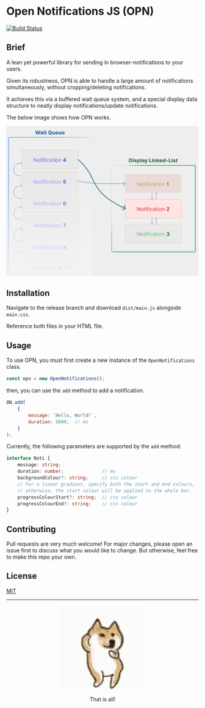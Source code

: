 # Open Notifications JS (OPN)

[![Build Status](https://github.com/kinda-raffy/open-notifications-js/actions/workflows/build-publish.yml/badge.svg?branch=main)](https://github.com/kinda-raffy/open-notifications-js/actions/workflows/build-publish.yml/badge.svg?branch=main)

## Brief
A lean yet powerful library for sending in browser-notifications to your users.

Given its robustness, OPN is able to handle a large amount of notifications simultaneously, without cropping/deleting notifications.

It achieves this via a buffered wait queue system, and a special display data structure to neatly display notifications/update notifications.

The below image shows how OPN works.

![OPN](img/opn_diagram.png)


## Installation

Navigate to the release branch and download `dist/main.js` alongside `main.css`.

Reference both files in your HTML file.

## Usage
To use OPN, you must first create a new instance of the `OpenNotifications` class.

```js
const opn = new OpenNotifications();
```
then, you can use the `add` method to add a notification.

```js
ON.add(
    {
        message: `Hello, World!`, 
        duration: 5000,  // ms
    }
);
```
Currently, the following parameters are supported by the `add` method:
```ts
interface Noti {
    message: string;
    duration: number;              // ms
    backgroundColour?: string;     // css colour
    // For a linear gradient, specify both the start and end colours,
    // otherwise, the start colour will be applied to the whole bar.
    progressColourStart?: string;  // css colour
    progressColourEnd?: string;    // css colour
}
```

## Contributing
Pull requests are very much welcome! For major changes, please open an issue first to discuss what you would like to change.
But otherwise, feel free to make this repo your own.

## License
[MIT](https://choosealicense.com/licenses/mit/)

---

<p align="center">
    <img alt="A dog dancing." src="img/doggo_dance.gif" title="doggo dance"/>
</p>

<center>That is all!</center>
